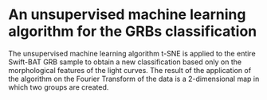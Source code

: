 # An unsupervised machine learning algorithm for the GRBs classification

The unsupervised machine learning algorithm t-SNE is applied to the entire Swift-BAT GRB sample to obtain a new classification based only on the morphological features of the light curves. The result of the application of the algorithm on the Fourier Transform of the data is a 2-dimensional map in which two groups are created. 
